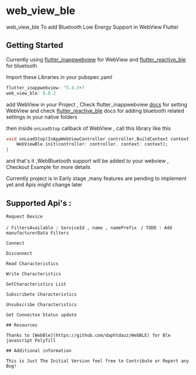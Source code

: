 # web_view_ble

web_view_ble To add Bluetooth Low Energy Support in WebView Flutter

## Getting Started

Currently using [flutter_inappwebview](https://pub.dev/packages/flutter_inappwebview) for WebView
and [flutter_reactive_ble](https://pub.dev/packages/flutter_reactive_ble) for bluetooth

Import these Libraries in your pubspec.yaml

```dart
flutter_inappwebview: ^5.4.3+7
web_view_ble: 0.0.2
```

add WebView in your Project , Check flutter_inappwebview [docs](https://inappwebview.dev/docs/) for setting WebView
and check [flutter_reactive_ble](https://pub.dev/packages/flutter_reactive_ble) docs for adding bluetooth related settings in your native folders

then inside `onLoadStop` callback of WebView , call this library like this

```dart
void onLoadStop(InAppWebViewController controller,BuildContext context) async {
    WebViewBle.init(controller: controller, context: context);
}
```

and that's it ,WebBluetooth support will be added to your webview ,
Checkout Example for more details

Currently project is in Early stage ,many features are pending to implement yet and Apis might change later

## Supported Api's :

`Request Device`

` / FiltersAvailable : ServiceId , name , namePrefix `
` / TODO : Add manufacturerData Filters`

`Connect`

`Disconnect`

`Read Characteristics`

`Write Characteristics`

`GetCharacteristics List`

`Subscribeto Characteristics`

`Unsubscribe Characteristics`

`Get Connecton Status update`

```
## Resources

Thanks to [WebBle](https://github.com/daphtdazz/WebBLE) for Ble javascript Polyfill

## Additional information

This is Just The Initial Version feel free to Contribute or Report any Bug!
```
